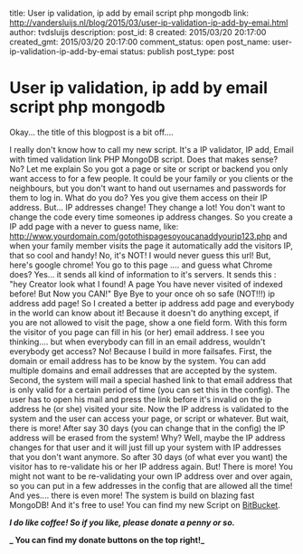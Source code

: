title: User ip validation, ip add by email script php mongodb
link: http://vandersluijs.nl/blog/2015/03/user-ip-validation-ip-add-by-emai.html
author: tvdsluijs
description: 
post_id: 8
created: 2015/03/20 20:17:00
created_gmt: 2015/03/20 20:17:00
comment_status: open
post_name: user-ip-validation-ip-add-by-emai
status: publish
post_type: post

# User ip validation, ip add by email script php mongodb

Okay... the title of this blogpost is a bit off....

I really don't know how to call my new script. It's a IP validator, IP add, Email with timed validation link PHP MongoDB script. Does that makes sense? No? Let me explain So you got a page or site or script or backend you only want access to for a few people. It could be your family or you clients or the neighbours, but you don't want to hand out usernames and passwords for them to log in. What do you do? Yes you give them access on their IP address. But... IP addresses change! They change a lot! You don't want to change the code every time someones ip address changes. So you create a IP add page with a never to guess name, like: http://www.yourdomain.com/gotothispagesoyoucanaddyourip123.php and when your family member visits the page it automatically add the visitors IP, that so cool and handy! No, it's NOT! I would never guess this url! But, here's google chrome! You go to this page .... and guess what Chrome does? Yes... it sends all kind of information to it's servers. It sends this : "hey Creator look what I found! A page You have never visited of indexed before! But Now you CAN!" Bye Bye to your once oh so safe (NOT!!!) ip address add page! So I created a better ip address add page and everybody in the world can know about it! Because it doesn't do anything except, if you are not allowed to visit the page, show a one field form. With this form the visitor of you page can fill in his (or her) email address. I see you thinking.... but when everybody can fill in an email address, wouldn't everybody get access? No! Because I build in more failsafes. First, the domain or email address has to be know by the system. You can add multiple domains and email addresses that are accepted by the system. Second, the system will mail a special hashed link to that email address that is only valid for a certain period of time (you can set this in the config). The user has to open his mail and press the link before it's invalid on the ip address he (or she) visited your site. Now the IP address is validated to the system and the user can access your page, or script or whatever. But wait, there is more! After say 30 days (you can change that in the config) the IP address will be erased from the system! Why? Well, maybe the IP address changes for that user and it will just fill up your system with IP addresses that you don't want anymore. So after 30 days (of what ever you want) the visitor has to re-validate his or her IP address again. But! There is more! You might not want to be re-validating your own IP address over and over again, so you can put in a few addresses in the config that are allowed all the time! And yes.... there is even more! The system is build on blazing fast MongoDB! And it's free to use! You can find my new Script on [BitBucket](https://bitbucket.org/tvdsluijs/ip-validator-ip-add-script-with-php-and-mongodb). 

**_I do like coffee! So if you like, please donate a penny or so._**

**_ You can find my donate buttons on the top right!_**